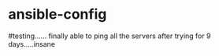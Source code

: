 # ansible-config
#testing......
finally able to ping all the servers after trying for 9 days.....insane
